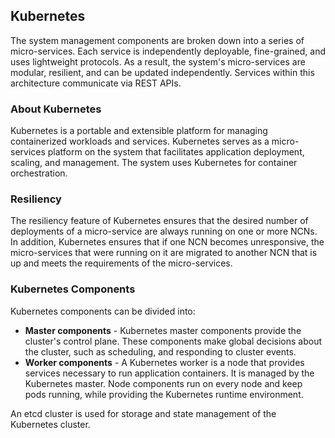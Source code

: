 ## Kubernetes

The system management components are broken down into a series of micro-services. Each service is independently deployable, fine-grained, and uses lightweight protocols. As a result, the system's micro-services are modular, resilient, and can be updated independently. Services within this architecture communicate via REST APIs.

### About Kubernetes

Kubernetes is a portable and extensible platform for managing containerized workloads and services. Kubernetes serves as a micro-services platform on the system that facilitates application deployment, scaling, and management. The system uses Kubernetes for container orchestration.

### Resiliency

The resiliency feature of Kubernetes ensures that the desired number of deployments of a micro-service are always running on one or more NCNs. In addition, Kubernetes ensures that if one NCN becomes unresponsive, the micro-services that were running on it are migrated to another NCN that is up and meets the requirements of the micro-services.

### Kubernetes Components

Kubernetes components can be divided into:

-   **Master components** - Kubernetes master components provide the cluster's control plane. These components make global decisions about the cluster, such as scheduling, and responding to cluster events.
-   **Worker components** - A Kubernetes worker is a node that provides services necessary to run application containers. It is managed by the Kubernetes master. Node components run on every node and keep pods running, while providing the Kubernetes runtime environment.

An etcd cluster is used for storage and state management of the Kubernetes cluster.


